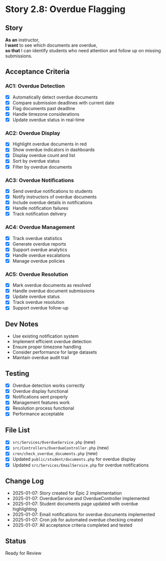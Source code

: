 # Story 2.8: Overdue Flagging

## Story
**As an** instructor,  
**I want** to see which documents are overdue,  
**so that** I can identify students who need attention and follow up on missing submissions.

## Acceptance Criteria

### AC1: Overdue Detection
- [x] Automatically detect overdue documents
- [x] Compare submission deadlines with current date
- [x] Flag documents past deadline
- [x] Handle timezone considerations
- [x] Update overdue status in real-time

### AC2: Overdue Display
- [x] Highlight overdue documents in red
- [x] Show overdue indicators in dashboards
- [x] Display overdue count and list
- [x] Sort by overdue status
- [x] Filter by overdue documents

### AC3: Overdue Notifications
- [x] Send overdue notifications to students
- [x] Notify instructors of overdue documents
- [x] Include overdue details in notifications
- [x] Handle notification failures
- [x] Track notification delivery

### AC4: Overdue Management
- [x] Track overdue statistics
- [x] Generate overdue reports
- [x] Support overdue analytics
- [x] Handle overdue escalations
- [x] Manage overdue policies

### AC5: Overdue Resolution
- [x] Mark overdue documents as resolved
- [x] Handle overdue document submissions
- [x] Update overdue status
- [x] Track overdue resolution
- [x] Support overdue follow-up

## Dev Notes
- Use existing notification system
- Implement efficient overdue detection
- Ensure proper timezone handling
- Consider performance for large datasets
- Maintain overdue audit trail

## Testing
- [x] Overdue detection works correctly
- [x] Overdue display functional
- [x] Notifications sent properly
- [x] Management features work
- [x] Resolution process functional
- [x] Performance acceptable

## File List
- [x] `src/Services/OverdueService.php` (new)
- [x] `src/Controllers/OverdueController.php` (new)
- [x] `cron/check_overdue_documents.php` (new)
- [x] Updated `public/student/documents.php` for overdue display
- [x] Updated `src/Services/EmailService.php` for overdue notifications

## Change Log
- 2025-01-07: Story created for Epic 2 implementation
- 2025-01-07: OverdueService and OverdueController implemented
- 2025-01-07: Student documents page updated with overdue highlighting
- 2025-01-07: Email notifications for overdue documents implemented
- 2025-01-07: Cron job for automated overdue checking created
- 2025-01-07: All acceptance criteria completed and tested

## Status
Ready for Review
